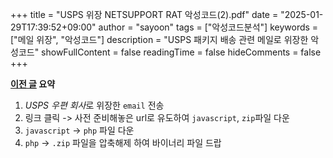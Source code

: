 +++
title = "USPS 위장 NETSUPPORT RAT 악성코드(2).pdf"
date = "2025-01-29T17:39:52+09:00"
author = "sayoon"
tags = ["악성코드분석"]
keywords = ["메일 위장", "악성코드"]
description = "USPS 패키지 배송 관련 메일로 위장한 악성코드"
showFullContent = false
readingTime = false
hideComments = false
+++

**[이전 글](/posts/malware/usps2) 요약**

1. *USPS 우편 회사*로 위장한 `email` 전송
2. 링크 클릭 -> 사전 준비해놓은 url로 유도하여 `javascript`, `zip`파일 다운
3. `javascript` -> `php` 파일 다운
4. `php` -> `.zip` 파일을 압축해제 하여 바이너리 파일 드랍
